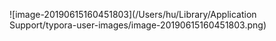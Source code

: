 ![image-20190615160451803](/Users/hu/Library/Application Support/typora-user-images/image-20190615160451803.png)

